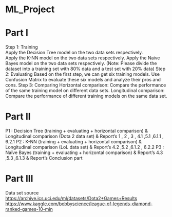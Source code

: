 # ML_Project
# Part I 
Step 1: Training  
Apply the Decision Tree model on the two data sets respectively.  
Apply the K-NN model on the two data sets respectively.
Apply the Naive Bayes model on the two data sets respectively.
(Note: Please divide the dataset into a training set with 80% data and a test set with 20% data)
Step 2: Evaluating
Based on the first step, we can get six training models. Use Confusion Matrix to evaluate these six models and analyze their pros and cons.
Step 3: Comparing
Horizontal comparison: Compare the performance of the same training model on different data sets.
Longitudinal comparison: Compare the performance of different training models on the same data set.
# Part II
P1 : Decision Tree (training + evaluating + horizontal comparison) & Longitudinal comparison (Dota 2 data set) & Report’s 1 , 2 , 3 , 4.1 ,5.1 ,6.1.1 , 6.2.1 
P2 : K-NN (training + evaluating + horizontal comparison) & Longitudinal comparison (LoL data set) & Report’s 4.2 ,5.2 ,6.1.2 , 6.2.2 
P3 : Naïve Bayes (training + evaluating + horizontal comparison) & Report’s 4.3 ,5.3 ,6.1.3 & Report’s Conclusion part 
# Part III
Data set source
https://archive.ics.uci.edu/ml/datasets/Dota2+Games+Results
https://www.kaggle.com/bobbyscience/league-of-legends-diamond-ranked-games-10-min
